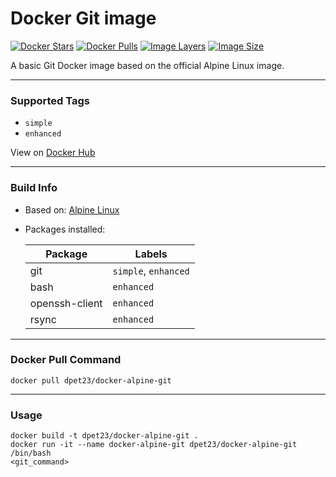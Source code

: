 # Docker Git image

[![Docker Stars](https://img.shields.io/docker/stars/dpet23/docker-alpine-git.svg)][hub]
[![Docker Pulls](https://img.shields.io/docker/pulls/dpet23/docker-alpine-git.svg)][hub]
[![Image Layers](https://shields.beevelop.com/docker/image/layers/dpet23/docker-alpine-git/enhanced.svg)][hub]
[![Image Size](https://shields.beevelop.com/docker/image/image-size/dpet23/docker-alpine-git/enhanced.svg)][hub]

A basic Git Docker image based on the official Alpine Linux image.

---

### Supported Tags

* `simple`
* `enhanced`

View on [Docker Hub][hub]

---

### Build Info

* Based on: [Alpine Linux](https://alpinelinux.org)

* Packages installed:

    | Package        | Labels               |
    | -------------- | -------------------- |
    | git            | `simple`, `enhanced` |
    | bash           | `enhanced`           |
    | openssh-client | `enhanced`           |
    | rsync          | `enhanced`           |

---

### Docker Pull Command

```
docker pull dpet23/docker-alpine-git
```

---

### Usage

```
docker build -t dpet23/docker-alpine-git .
docker run -it --name docker-alpine-git dpet23/docker-alpine-git /bin/bash
<git_command>
```

[hub]: https://hub.docker.com/r/dpet23/docker-alpine-git
